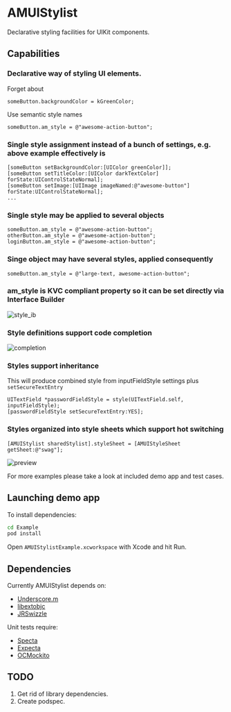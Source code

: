 # AMUIStylist
Declarative styling facilities for UIKit components.

## Capabilities

### Declarative way of styling UI elements. 
Forget about
```objc
someButton.backgroundColor = kGreenColor;
```
Use semantic style names
```objc
someButton.am_style = @"awesome-action-button";
```

### Single style assignment instead of a bunch of settings, e.g. above example effectively is
```objc
[someButton setBackgroundColor:[UIColor greenColor]];
[someButton setTitleColor:[UIColor darkTextColor] forState:UIControlStateNormal];
[someButton setImage:[UIImage imageNamed:@"awesome-button"] forState:UIControlStateNormal];
...
```

### Single style may be applied to several objects
```objc
someButton.am_style = @"awesome-action-button";
otherButton.am_style = @"awesome-action-button";
loginButton.am_style = @"awesome-action-button";
```

### Singe object may have several styles, applied consequently
```objc
someButton.am_style = @"large-text, awesome-action-button";
```

### am_style is KVC compliant property so it can be set directly via Interface Builder
![style_ib](https://cloud.githubusercontent.com/assets/1440284/23611694/68fc9fa4-0289-11e7-8852-23835073d14b.png)

### Style definitions support code completion
![completion](https://cloud.githubusercontent.com/assets/1440284/23615306/057f4540-0297-11e7-97e6-4c150bf36fd7.png)

### Styles support inheritance
This will produce combined style from inputFieldStyle settings plus ```setSecureTextEntry```
```objc
UITextField *passwordFieldStyle = style(UITextField.self, inputFieldStyle);
[passwordFieldStyle setSecureTextEntry:YES];
```

### Styles organized into style sheets which support hot switching
```objc
[AMUIStylist sharedStylist].styleSheet = [AMUIStyleSheet getSheet:@"swag"];
```
![preview](https://cloud.githubusercontent.com/assets/1440284/23611732/8ff33a82-0289-11e7-90c7-5a692d02e4e7.gif)

For more examples please take a look at included demo app and test cases.

## Launching demo app

To install dependencies:
```bash
cd Example
pod install
```

Open ```AMUIStylistExample.xcworkspace``` with Xcode and hit Run.

## Dependencies
Currently AMUIStylist depends on:
* [Underscore.m](https://github.com/robb/Underscore.m)
* [libextobjc](https://github.com/jspahrsummers/libextobjc)
* [JRSwizzle](https://github.com/rentzsch/jrswizzle)

Unit tests require:
* [Specta](https://github.com/specta/specta)
* [Expecta](https://github.com/specta/expecta)
* [OCMockito](https://github.com/jonreid/OCMockito)

## TODO
1. Get rid of library dependencies.
2. Create podspec.
